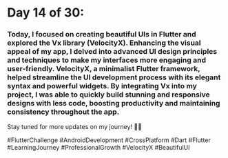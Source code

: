# Day 14 of 30:
### Today, I focused on creating beautiful UIs in Flutter and explored the Vx library (VelocityX). Enhancing the visual appeal of my app, I delved into advanced UI design principles and techniques to make my interfaces more engaging and user-friendly. VelocityX, a minimalist Flutter framework, helped streamline the UI development process with its elegant syntax and powerful widgets. By integrating Vx into my project, I was able to quickly build stunning and responsive designs with less code, boosting productivity and maintaining consistency throughout the app.

Stay tuned for more updates on my journey! 🚀📱

#FlutterChallenge #AndroidDevelopment #CrossPlatform #Dart #Flutter #LearningJourney #ProfessionalGrowth #VelocityX #BeautifulUI
